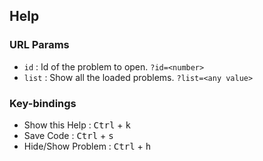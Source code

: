 ## Help

### URL Params
- `id` : Id of the problem to open. `?id=<number>`
- `list` : Show all the loaded problems. `?list=<any value>`

### Key-bindings 
- Show this Help : <kbd>Ctrl</kbd> + <kbd>k</kbd>
- Save Code : <kbd>Ctrl</kbd> + <kbd>s</kbd>
- Hide/Show Problem : <kbd>Ctrl</kbd> + <kbd>h</kbd>
